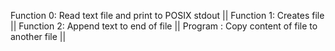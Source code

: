 Function 0: Read text file and print to POSIX stdout ||
Function 1: Creates file ||
Function 2: Append text to end of file ||
Program : Copy content of file to another file ||